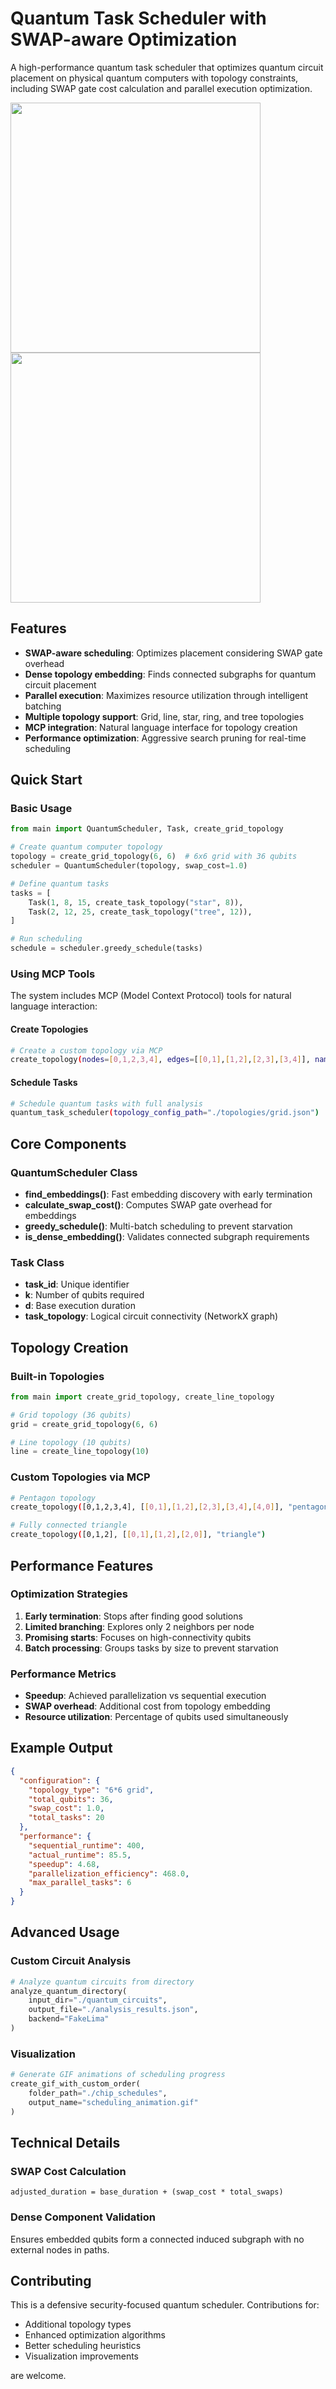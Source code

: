 # Quantum Task Scheduler with SWAP-aware Optimization

A high-performance quantum task scheduler that optimizes quantum circuit placement on physical quantum computers with topology constraints, including SWAP gate cost calculation and parallel execution optimization.


<div>
  <img src="./ibm_rochester.gif" width="400" />
  <img src="./mesh66.gif" width="400" />
</div>


## Features

- **SWAP-aware scheduling**: Optimizes placement considering SWAP gate overhead
- **Dense topology embedding**: Finds connected subgraphs for quantum circuit placement
- **Parallel execution**: Maximizes resource utilization through intelligent batching
- **Multiple topology support**: Grid, line, star, ring, and tree topologies
- **MCP integration**: Natural language interface for topology creation
- **Performance optimization**: Aggressive search pruning for real-time scheduling

## Quick Start

### Basic Usage

```python
from main import QuantumScheduler, Task, create_grid_topology

# Create quantum computer topology
topology = create_grid_topology(6, 6)  # 6x6 grid with 36 qubits
scheduler = QuantumScheduler(topology, swap_cost=1.0)

# Define quantum tasks
tasks = [
    Task(1, 8, 15, create_task_topology("star", 8)),
    Task(2, 12, 25, create_task_topology("tree", 12)),
]

# Run scheduling
schedule = scheduler.greedy_schedule(tasks)
```

### Using MCP Tools

The system includes MCP (Model Context Protocol) tools for natural language interaction:

#### Create Topologies
```bash
# Create a custom topology via MCP
create_topology(nodes=[0,1,2,3,4], edges=[[0,1],[1,2],[2,3],[3,4]], name="linear_5")
```

#### Schedule Tasks
```bash
# Schedule quantum tasks with full analysis
quantum_task_scheduler(topology_config_path="./topologies/grid.json")
```

## Core Components

### QuantumScheduler Class
- **find_embeddings()**: Fast embedding discovery with early termination
- **calculate_swap_cost()**: Computes SWAP gate overhead for embeddings
- **greedy_schedule()**: Multi-batch scheduling to prevent starvation
- **is_dense_embedding()**: Validates connected subgraph requirements

### Task Class
- **task_id**: Unique identifier
- **k**: Number of qubits required
- **d**: Base execution duration
- **task_topology**: Logical circuit connectivity (NetworkX graph)

## Topology Creation

### Built-in Topologies
```python
from main import create_grid_topology, create_line_topology

# Grid topology (36 qubits)
grid = create_grid_topology(6, 6)

# Line topology (10 qubits)
line = create_line_topology(10)
```

### Custom Topologies via MCP
```bash
# Pentagon topology
create_topology([0,1,2,3,4], [[0,1],[1,2],[2,3],[3,4],[4,0]], "pentagon")

# Fully connected triangle
create_topology([0,1,2], [[0,1],[1,2],[2,0]], "triangle")
```

## Performance Features

### Optimization Strategies
1. **Early termination**: Stops after finding good solutions
2. **Limited branching**: Explores only 2 neighbors per node
3. **Promising starts**: Focuses on high-connectivity qubits
4. **Batch processing**: Groups tasks by size to prevent starvation

### Performance Metrics
- **Speedup**: Achieved parallelization vs sequential execution
- **SWAP overhead**: Additional cost from topology embedding
- **Resource utilization**: Percentage of qubits used simultaneously

## Example Output

```json
{
  "configuration": {
    "topology_type": "6*6 grid",
    "total_qubits": 36,
    "swap_cost": 1.0,
    "total_tasks": 20
  },
  "performance": {
    "sequential_runtime": 400,
    "actual_runtime": 85.5,
    "speedup": 4.68,
    "parallelization_efficiency": 468.0,
    "max_parallel_tasks": 6
  }
}
```

## Advanced Usage

### Custom Circuit Analysis
```python
# Analyze quantum circuits from directory
analyze_quantum_directory(
    input_dir="./quantum_circuits",
    output_file="./analysis_results.json",
    backend="FakeLima"
)
```

### Visualization
```python
# Generate GIF animations of scheduling progress
create_gif_with_custom_order(
    folder_path="./chip_schedules",
    output_name="scheduling_animation.gif"
)
```


## Technical Details

### SWAP Cost Calculation
```
adjusted_duration = base_duration + (swap_cost * total_swaps)
```

### Dense Component Validation
Ensures embedded qubits form a connected induced subgraph with no external nodes in paths.

## Contributing

This is a defensive security-focused quantum scheduler. Contributions for:
- Additional topology types
- Enhanced optimization algorithms  
- Better scheduling heuristics
- Visualization improvements

are welcome.